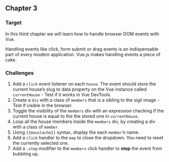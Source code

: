 ## Chapter 3

### Target

In this third chapter we will learn how to handle browser DOM events with Vue. 

Handling events like click, form submit or drag events is an indispensable part of every modern application.
 Vue.js makes handling events a piece of cake.

### Challenges

1. Add a `click` event listener on each `house`. The event should store the current house’s slug to data property on the Vue instance called `currentHouse`  - Test if it works in Vue DevTools.
2. Create a `div` with a class of `members` that is a sibling to the sigil image - Test if visible in the browser.
3. Toggle the visibility of the `members` div with an expression checking if the current house is equal to the the stored one in `currentHouse`.
4. Loop all the house members inside the `members` div, by creating a div with a class of `member`.
5. Using `{{moustache}}` syntax, display the each `member`’s name.
6. Add a `click` handler to the `map` to close the dropdown. You need to reset the currently selected one.
7. Add a `.stop` modifier to the `members` click handler to **stop** the event from bubbling up.
